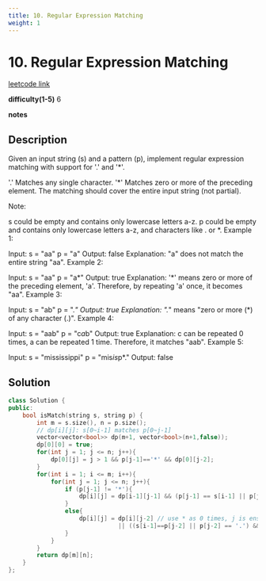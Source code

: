 ```yaml
---
title: 10. Regular Expression Matching
weight: 1
---
```

# 10. Regular Expression Matching

[leetcode link](https://leetcode.com/problems/regular-expression-matching/)

**difficulty(1-5)** 
6

**notes**   


## Description

Given an input string (s) and a pattern (p), implement regular expression matching with support for '.' and '*'.

'.' Matches any single character.
'*' Matches zero or more of the preceding element.
The matching should cover the entire input string (not partial).

Note:

s could be empty and contains only lowercase letters a-z.
p could be empty and contains only lowercase letters a-z, and characters like . or *.
Example 1:

Input:
s = "aa"
p = "a"
Output: false
Explanation: "a" does not match the entire string "aa".
Example 2:

Input:
s = "aa"
p = "a*"
Output: true
Explanation: '*' means zero or more of the preceding element, 'a'. Therefore, by repeating 'a' once, it becomes "aa".
Example 3:

Input:
s = "ab"
p = ".*"
Output: true
Explanation: ".*" means "zero or more (*) of any character (.)".
Example 4:

Input:
s = "aab"
p = "c*a*b"
Output: true
Explanation: c can be repeated 0 times, a can be repeated 1 time. Therefore, it matches "aab".
Example 5:

Input:
s = "mississippi"
p = "mis*is*p*."
Output: false

## Solution

```c++
class Solution {
public:
    bool isMatch(string s, string p) {
        int m = s.size(), n = p.size();
        // dp[i][j]: s[0~i-1] matches p[0~j-1]
        vector<vector<bool>> dp(m+1, vector<bool>(n+1,false));
        dp[0][0] = true;
        for(int j = 1; j <= n; j++){
            dp[0][j] = j > 1 && p[j-1]=='*' && dp[0][j-2];
        }
        for(int i = 1; i <= m; i++){
            for(int j = 1; j <= n; j++){
                if (p[j-1] != '*'){
                    dp[i][j] = dp[i-1][j-1] && (p[j-1] == s[i-1] || p[j-1] == '.');
                }
                else{
                    dp[i][j] = dp[i][j-2] // use * as 0 times, j is ensured to >1 here
                               || ((s[i-1]==p[j-2] || p[j-2] == '.') && dp[i-1][j]);
                }
            }
        }
        return dp[m][n];
    }
};
```